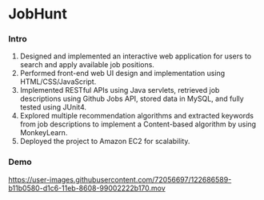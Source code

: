 # JobHunt

### Intro
1. Designed and implemented an interactive web application for users to search and apply available job positions. 
2. Performed front-end web UI design and implementation using HTML/CSS/JavaScript.
3. Implemented RESTful APIs using Java servlets, retrieved job descriptions using Github Jobs API, stored data in MySQL, and fully tested using JUnit4.
4. Explored multiple recommendation algorithms and extracted keywords from job descriptions to implement a Content-based algorithm by using MonkeyLearn.
5. Deployed the project to Amazon EC2 for scalability. 

### Demo
https://user-images.githubusercontent.com/72056697/122686589-b11b0580-d1c6-11eb-8608-99002222b170.mov
